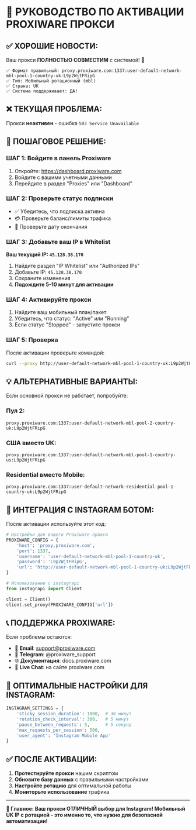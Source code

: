 # 🎯 РУКОВОДСТВО ПО АКТИВАЦИИ PROXIWARE ПРОКСИ

## ✅ **ХОРОШИЕ НОВОСТИ:**

Ваш прокси **ПОЛНОСТЬЮ СОВМЕСТИМ** с системой! 🎉

```
✅ Формат правильный: proxy.proxiware.com:1337:user-default-network-mbl-pool-1-country-uk:L9p2WjtFRipG
✅ Тип: Мобильный ротационный (mbl)
✅ Страна: UK
✅ Система поддерживает: ДА!
```

## ❌ **ТЕКУЩАЯ ПРОБЛЕМА:**

Прокси **неактивен** - ошибка `503 Service Unavailable`

## 🔧 **ПОШАГОВОЕ РЕШЕНИЕ:**

### **ШАГ 1: Войдите в панель Proxiware**
1. Откройте: https://dashboard.proxiware.com
2. Войдите с вашими учетными данными
3. Перейдите в раздел "Proxies" или "Dashboard"

### **ШАГ 2: Проверьте статус подписки**
- ✅ Убедитесь, что подписка активна
- 💳 Проверьте баланс/лимиты трафика
- 📅 Проверьте дату окончания

### **ШАГ 3: Добавьте ваш IP в Whitelist**
**Ваш текущий IP: `45.128.38.170`**

1. Найдите раздел "IP Whitelist" или "Authorized IPs"
2. Добавьте IP: `45.128.38.170`
3. Сохраните изменения
4. **Подождите 5-10 минут для активации**

### **ШАГ 4: Активируйте прокси**
1. Найдите ваш мобильный план/пакет
2. Убедитесь, что статус: "Active" или "Running"
3. Если статус "Stopped" - запустите прокси

### **ШАГ 5: Проверка**
После активации проверьте командой:
```bash
curl --proxy http://user-default-network-mbl-pool-1-country-uk:L9p2WjtFRipG@proxy.proxiware.com:1337 ipinfo.io/ip
```

## 💡 **АЛЬТЕРНАТИВНЫЕ ВАРИАНТЫ:**

Если основной прокси не работает, попробуйте:

### **Пул 2:**
```
proxy.proxiware.com:1337:user-default-network-mbl-pool-2-country-uk:L9p2WjtFRipG
```

### **США вместо UK:**
```
proxy.proxiware.com:1337:user-default-network-mbl-pool-1-country-us:L9p2WjtFRipG
```

### **Residential вместо Mobile:**
```
proxy.proxiware.com:1337:user-default-network-residential-pool-1-country-uk:L9p2WjtFRipG
```

## 🤖 **ИНТЕГРАЦИЯ С INSTAGRAM БОТОМ:**

После активации используйте этот код:

```python
# Настройки для вашего Proxiware прокси
PROXIWARE_CONFIG = {
    'host': 'proxy.proxiware.com',
    'port': 1337,
    'username': 'user-default-network-mbl-pool-1-country-uk',
    'password': 'L9p2WjtFRipG',
    'url': 'http://user-default-network-mbl-pool-1-country-uk:L9p2WjtFRipG@proxy.proxiware.com:1337'
}

# Использование с instagrapi
from instagrapi import Client

client = Client()
client.set_proxy(PROXIWARE_CONFIG['url'])
```

## 📞 **ПОДДЕРЖКА PROXIWARE:**

Если проблемы остаются:
- 📧 **Email**: support@proxiware.com
- 💬 **Telegram**: @proxiware_support  
- 🌐 **Документация**: docs.proxiware.com
- 💬 **Live Chat**: на сайте proxiware.com

## 🎯 **ОПТИМАЛЬНЫЕ НАСТРОЙКИ ДЛЯ INSTAGRAM:**

```python
INSTAGRAM_SETTINGS = {
    'sticky_session_duration': 1800,  # 30 минут
    'rotation_check_interval': 300,   # 5 минут
    'pause_between_requests': 5,      # 5 секунд
    'max_requests_per_session': 500,
    'user_agent': 'Instagram Mobile App'
}
```

## ✅ **ПОСЛЕ АКТИВАЦИИ:**

1. **Протестируйте прокси** нашим скриптом
2. **Обновите базу данных** с правильными настройками  
3. **Настройте ротацию** для оптимальной работы
4. **Мониторьте использование** трафика

---

**🎉 Главное: Ваш прокси ОТЛИЧНЫЙ выбор для Instagram! Мобильный UK IP с ротацией - это именно то, что нужно для безопасной автоматизации!** 